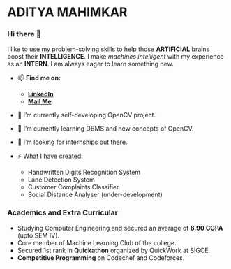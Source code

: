# ADITYA MAHIMKAR
### Hi there 👋
I like to use my problem-solving skills to help those **ARTIFICIAL** brains boost their **INTELLIGENCE**.
I make *machines intelligent* with my experience as an **INTERN**. I am always eager to learn something new.

- 📫 **Find me on:** 
  * <a href="Linkedin.com/in/aditya-mahimkar">**LinkedIn**</a>
  * <a href="mailto:mahimkaradi@gmail.com">**Mail Me**</a>

- 🔭 I’m currently self-developing OpenCV project.
- 🌱 I’m currently learning DBMS and new concepts of OpenCV.
- 👯 I’m looking for internships out there.
- ⚡ What I have created: 
  - Handwritten Digits Recognition System
  - Lane Detection System 
  - Customer Complaints Classifier
  - Social Distance Analyser (under-development)

### Academics and Extra Curricular
- Studying Computer Engineering and secured an average of **8.90 CGPA** (upto SEM IV).
- Core member of Machine Learning Club of the college.
- Secured 1st rank in **Quickathon** organized by QuickWork at SIGCE.
- **Competitive Programming** on Codechef and Codeforces.
